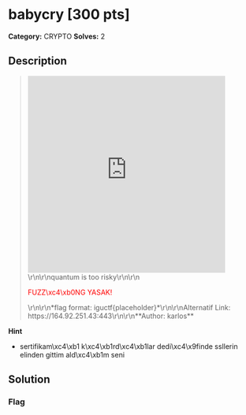 # babycry [300 pts]

**Category:** CRYPTO
**Solves:** 2

## Description
><iframe width="400" height="400" src="https://www.youtube.com/embed/KbHn8_2lh90" title="SEBO Tallava - Baby Shark Tallava | prod. by Edin Guantiero" frameborder="0" allow="accelerometer; autoplay; clipboard-write; encrypted-media; gyroscope; picture-in-picture; web-share" referrerpolicy="strict-origin-when-cross-origin" allowfullscreen></iframe>\r\n\r\nquantum is too risky\r\n\r\n<p style="color: red;">FUZZ\xc4\xb0NG YASAK!</p>\r\n\r\n*flag format: iguctf{placeholder}*\r\n\r\nAlternatif Link: https://164.92.251.43:443\r\n\r\n**Author: karlos**

**Hint**
* sertifikam\xc4\xb1 k\xc4\xb1rd\xc4\xb1lar dedi\xc4\x9finde ssllerin elinden gittim ald\xc4\xb1m seni

## Solution

### Flag

